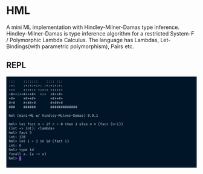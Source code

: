 # HML
A mini ML implementation with Hindley-Milner-Damas type inference. Hindley-Milner-Damas is type inference algorithm for a restricted System-F / Polymorphic Lambda Calculus. The language has Lambdas, Let-Bindings(with parametric polymorphism), Pairs etc.

## REPL

<img src="./static/example1.png" />
